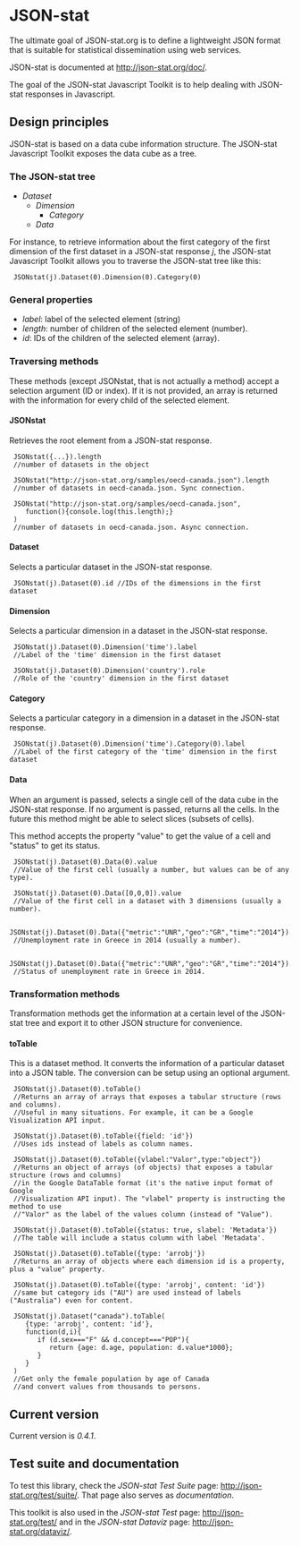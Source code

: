# JSON-stat

The ultimate goal of JSON-stat.org is to define a lightweight JSON format that is suitable for statistical dissemination using web services.

JSON-stat is documented at http://json-stat.org/doc/.

The goal of the JSON-stat Javascript Toolkit is to help dealing with JSON-stat responses in Javascript.

## Design principles

JSON-stat is based on a data cube information structure. The JSON-stat Javascript Toolkit exposes the data cube as a tree.

### The JSON-stat tree

 * *Dataset*
   * *Dimension*
     * *Category*
   * *Data*

For instance, to retrieve information about the first category of the first dimension of the first dataset in a JSON-stat response _j_, the JSON-stat Javascript Toolkit allows you to traverse the JSON-stat tree like this:

     JSONstat(j).Dataset(0).Dimension(0).Category(0)

### General properties

 * *label*: label of the selected element (string)
 * *length*: number of children of the selected element (number).
 * *id*: IDs of the children of the selected element (array).

### Traversing methods

These methods (except JSONstat, that is not actually a method) accept a selection argument (ID or index). If it is not provided, an array is returned with the information for every child of the selected element.

#### JSONstat

Retrieves the root element from a JSON-stat response.

     JSONstat({...}).length
     //number of datasets in the object

     JSONstat("http://json-stat.org/samples/oecd-canada.json").length
     //number of datasets in oecd-canada.json. Sync connection.

     JSONstat("http://json-stat.org/samples/oecd-canada.json", 
        function(){console.log(this.length);}
     )
     //number of datasets in oecd-canada.json. Async connection.

#### Dataset

Selects a particular dataset in the JSON-stat response.

     JSONstat(j).Dataset(0).id //IDs of the dimensions in the first dataset

#### Dimension

Selects a particular dimension in a dataset in the JSON-stat response.

     JSONstat(j).Dataset(0).Dimension('time').label
     //Label of the 'time' dimension in the first dataset

     JSONstat(j).Dataset(0).Dimension('country').role
     //Role of the 'country' dimension in the first dataset

#### Category

Selects a particular category in a dimension in a dataset in the JSON-stat response.

     JSONstat(j).Dataset(0).Dimension('time').Category(0).label
     //Label of the first category of the 'time' dimension in the first dataset

#### Data

When an argument is passed, selects a single cell of the data cube in the JSON-stat response. If no argument is passed, returns all the cells. In the future this method might be able to select slices (subsets of cells).

This method accepts the property "value" to get the value of a cell and "status" to get its status.

     JSONstat(j).Dataset(0).Data(0).value
     //Value of the first cell (usually a number, but values can be of any type).

     JSONstat(j).Dataset(0).Data([0,0,0]).value
     //Value of the first cell in a dataset with 3 dimensions (usually a number).

     JSONstat(j).Dataset(0).Data({"metric":"UNR","geo":"GR","time":"2014"}).value
     //Unemployment rate in Greece in 2014 (usually a number).

     JSONstat(j).Dataset(0).Data({"metric":"UNR","geo":"GR","time":"2014"}).status
     //Status of unemployment rate in Greece in 2014.

### Transformation methods

Transformation methods get the information at a certain level of the JSON-stat tree and export it to other JSON structure for convenience.

#### toTable

This is a dataset method. It converts the information of a particular dataset into a JSON table. The conversion can be setup using an optional argument.

     JSONstat(j).Dataset(0).toTable()
     //Returns an array of arrays that exposes a tabular structure (rows and columns).
     //Useful in many situations. For example, it can be a Google Visualization API input. 

     JSONstat(j).Dataset(0).toTable({field: 'id'})
     //Uses ids instead of labels as column names.

     JSONstat(j).Dataset(0).toTable({vlabel:"Valor",type:"object"})
     //Returns an object of arrays (of objects) that exposes a tabular structure (rows and columns)
     //in the Google DataTable format (it's the native input format of Google
     //Visualization API input). The "vlabel" property is instructing the method to use
     //"Valor" as the label of the values column (instead of "Value").

     JSONstat(j).Dataset(0).toTable({status: true, slabel: 'Metadata'})
     //The table will include a status column with label 'Metadata'.

     JSONstat(j).Dataset(0).toTable({type: 'arrobj'})
     //Returns an array of objects where each dimension id is a property, plus a "value" property.

     JSONstat(j).Dataset(0).toTable({type: 'arrobj', content: 'id'})
     //same but category ids ("AU") are used instead of labels ("Australia") even for content.

     JSONstat(j).Dataset("canada").toTable(
        {type: 'arrobj', content: 'id'},
        function(d,i){
           if (d.sex==="F" && d.concept==="POP"){
              return {age: d.age, population: d.value*1000};
           }
        }
     )
     //Get only the female population by age of Canada 
     //and convert values from thousands to persons.

## Current version

Current version is *0.4.1*.

## Test suite and documentation

To test this library, check the *JSON-stat Test Suite* page: http://json-stat.org/test/suite/. That page also serves as *documentation*.

This toolkit is also used in the *JSON-stat Test* page: http://json-stat.org/test/ and in the *JSON-stat Dataviz* page: http://json-stat.org/dataviz/.
